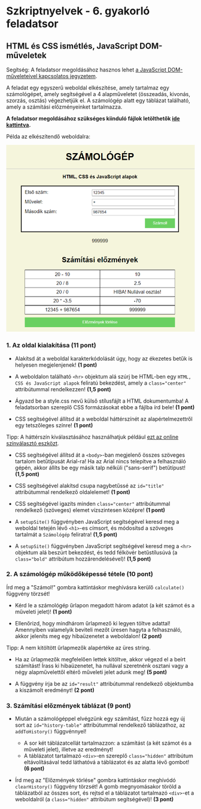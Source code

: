 # Szkriptnyelvek - 6. gyakorló feladatsor

## HTML és CSS ismétlés, JavaScript DOM-műveletek

<div class="bordered-box border-green">
<span class="green">Segítség:</span> A feladatsor megoldásához hasznos lehet <a href="../../js-dom" target="_blank">a JavaScript DOM-műveleteivel kapcsolatos jegyzetem</a>.
</div>

A feladat egy egyszerű weboldal elkészítése, amely tartalmaz egy számológépet, amely segítségével a 4 alapműveletet (összeadás, kivonás, szorzás, osztás) végezhetjük el. A számológép alatt egy táblázat található, amely a számítási előzményeinket tartalmazza.

**A feladatsor megoldásához szükséges <span class="green">kiinduló fájlok</span> letölthetők [ide kattintva](./starter.zip).**

<span class="example">Példa az elkészítendő weboldalra:</span>

<a href="./sample.png"><img src="sample.png" alt="Példa"></a>


### 1. Az oldal kialakítása (11 pont)

* Alakítsd át a weboldal karakterkódolását úgy, hogy az ékezetes betűk is helyesen megjelenjenek! **(1 pont)**

* A weboldalon található `<hr>` objektum alá szúrj be HTML-ben egy `HTML, CSS és JavaScript alapok` feliratú bekezdést, amely a `class="center"` attribútummal rendelkezzen! **(1,5 pont)**

* Ágyazd be a style.css nevű külső stílusfájlt a HTML dokumentumba! A feladatsorban szereplő CSS formázásokat ebbe a fájlba írd bele! **(1 pont)**

* CSS segítségével állítsd át a weboldal háttérszínét az alapértelmezettről egy tetszőleges színre! **(1 pont)**

<div class="bordered-box border-green indented">
<span class="green">Tipp:</span> A háttérszín kiválasztásához használhatjuk például <a href="https://htmlcolorcodes.com/color-picker/" target="_blank">ezt az online színválasztó eszközt</a>.
</div>

* CSS segítségével állítsd át a `<body>`-ban megjelenő összes szöveges tartalom betűtípusát Arial-ra! Ha az Arial nincs telepítve a felhasználó gépén, akkor állíts be egy másik talp nélküli ("sans-serif") betűtípust! **(1,5 pont)**

* CSS segítségével alakítsd csupa nagybetűssé az `id="title"` attribútummal rendelkező oldalelemet! **(1 pont)**

* CSS segítségével igazíts minden `class="center"` attribútummal rendelkező (szöveges) elemet vízszintesen középre! **(1 pont)**

* A `setupSite()` függvényben JavaScript segítségével keresd meg a weboldal tetején lévő `<h1>`-es címsort, és módosítsd a szöveges tartalmát a `Számológép` feliratra! **(1,5 pont)**

* A `setupSite()` függvényben JavaScript segítségével keresd meg a `<hr>` objektum alá beszúrt bekezdést, és tedd félkövér betűstílusúvá (a `class="bold"` attribútum hozzárendelésével)! **(1,5 pont)**


### 2. A számológép működőképessé tétele (10 pont)

Írd meg a "Számol!" gombra kattintáskor meghívásra kerülő `calculate()` függvény törzsét!

* Kérd le a számológép űrlapon megadott három adatot (a két számot és a műveleti jelet)! **(1 pont)**

* Ellenőrizd, hogy mindhárom űrlapmező ki legyen töltve adattal! Amennyiben valamelyik beviteli mezőt üresen hagyta a felhasználó, akkor jeleníts meg egy hibaüzenetet a weboldalon! **(2 pont)**

<div class="bordered-box border-green indented">
<span class="green">Tipp:</span> A nem kitöltött űrlapmezők alapértéke az üres string.
</div>

* Ha az űrlapmezők megfelelően lettek kitöltve, akkor végezd el a beírt számítást! Írass ki hibaüzenetet, ha nullával szeretnénk osztani vagy a négy alapművelettől eltérő műveleti jelet adunk meg! **(5 pont)**

* A függvény írja be az `id="result"` attribútummal rendelkező objektumba a kiszámolt eredményt! **(2 pont)**


### 3. Számítási előzmények táblázat (9 pont)

* Miután a számológéppel elvégzünk egy számítást, fűzz hozzá egy új sort az `id="history-table"` attribútummal rendelkező táblázathoz, az `addToHistory()` függvénnyel!
    * A sor két táblázatcellát tartalmazzon: a számítást (a két számot és a műveleti jelet), illetve az eredményt! 
    * A táblázatot tartalmazó `<div>`-en szereplő `class="hidden"` attribútum eltávolításával tedd láthatóvá a táblázatot és az alatta lévő gombot! **(6 pont)**

* Írd meg az "Előzmények törlése" gombra kattintáskor meghívódó `clearHistory()` függvény törzsét! A gomb megnyomásakor töröld a táblázatból az összes sort, és rejtsd el a táblázatot tartalmazó `<div>`-et a weboldalról (a `class="hidden"` attribútum segítségével)! **(3 pont)**
